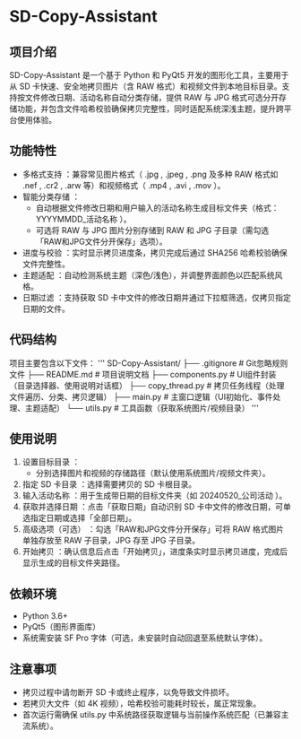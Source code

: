 <!--
 * @Author: error: error: git config user.name & please set dead value or install git && error: git config user.email & please set dead value or install git & please set dead value or install git
 * @Date: 2025-05-30 22:11:38
 * @LastEditors: error: error: git config user.name & please set dead value or install git && error: git config user.email & please set dead value or install git & please set dead value or install git
 * @LastEditTime: 2025-05-30 22:20:31
 * @FilePath: /SD-Copy-Assistant/README.md
 * @Description: 这是默认设置,请设置`customMade`, 打开koroFileHeader查看配置 进行设置: https://github.com/OBKoro1/koro1FileHeader/wiki/%E9%85%8D%E7%BD%AE
-->
# SD-Copy-Assistant
## 项目介绍
SD-Copy-Assistant 是一个基于 Python 和 PyQt5 开发的图形化工具，主要用于从 SD 卡快速、安全地拷贝图片（含 RAW 格式）和视频文件到本地目标目录。支持按文件修改日期、活动名称自动分类存储，提供 RAW 与 JPG 格式可选分开存储功能，并包含文件哈希校验确保拷贝完整性，同时适配系统深浅主题，提升跨平台使用体验。

## 功能特性
- 多格式支持 ：兼容常见图片格式（ .jpg , .jpeg , .png 及多种 RAW 格式如 .nef , .cr2 , .arw 等）和视频格式（ .mp4 , .avi , .mov ）。
- 智能分类存储 ：
  - 自动根据文件修改日期和用户输入的活动名称生成目标文件夹（格式： YYYYMMDD_活动名称 ）。
  - 可选将 RAW 与 JPG 图片分别存储到 RAW 和 JPG 子目录（需勾选「RAW和JPG文件分开保存」选项）。
- 进度与校验 ：实时显示拷贝进度条，拷贝完成后通过 SHA256 哈希校验确保文件完整性。
- 主题适配 ：自动检测系统主题（深色/浅色），并调整界面颜色以匹配系统风格。
- 日期过滤 ：支持获取 SD 卡中文件的修改日期并通过下拉框筛选，仅拷贝指定日期的文件。
## 代码结构
项目主要包含以下文件：
'''
SD-Copy-Assistant/
├── .gitignore               # Git忽略规则文件
├── README.md                 # 项目说明文档
├── components.py             # UI组件封装（目录选择器、使用说明对话框）
├── copy_thread.py            # 拷贝任务线程（处理文件遍历、分类、拷贝逻辑）
├── main.py                   # 主窗口逻辑（UI初始化、事件处理、主题适配）
└── utils.py                  # 工具函数（获取系统图片/视频目录）
'''
## 使用说明
1. 设置目标目录 ：
   - 分别选择图片和视频的存储路径（默认使用系统图片/视频文件夹）。
2. 指定 SD 卡目录 ：选择需要拷贝的 SD 卡根目录。
3. 输入活动名称 ：用于生成带日期的目标文件夹（如 20240520_公司活动 ）。
4. 获取并选择日期 ：点击「获取日期」自动识别 SD 卡中文件的修改日期，可单选指定日期或选择「全部日期」。
5. 高级选项（可选） ：勾选「RAW和JPG文件分开保存」可将 RAW 格式图片单独存放至 RAW 子目录，JPG 存至 JPG 子目录。
6. 开始拷贝 ：确认信息后点击「开始拷贝」，进度条实时显示拷贝进度，完成后显示生成的目标文件夹路径。
## 依赖环境
- Python 3.6+
- PyQt5（图形界面库）
- 系统需安装 SF Pro 字体（可选，未安装时自动回退至系统默认字体）。
## 注意事项
- 拷贝过程中请勿断开 SD 卡或终止程序，以免导致文件损坏。
- 若拷贝大文件（如 4K 视频），哈希校验可能耗时较长，属正常现象。
- 首次运行需确保 utils.py 中系统路径获取逻辑与当前操作系统匹配（已兼容主流系统）。